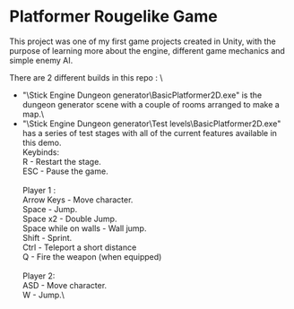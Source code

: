# Platformer Rougelike Game
This project was one of my first game projects created in Unity, with the purpose of learning more about the engine, different game mechanics and simple enemy AI.

There are 2 different builds in this repo :
\
* "\Stick Engine Dungeon generator\BasicPlatformer2D.exe" is the dungeon generator scene with a couple of rooms arranged to make a map.\
* "\Stick Engine Dungeon generator\Test levels\BasicPlatformer2D.exe" has a series of test stages with all of the current features available in this demo.
\
Keybinds:\
R - Restart the stage.\
ESC - Pause the game.\
\
Player 1 :\
Arrow Keys - Move character.\
Space - Jump.\
Space x2 - Double Jump.\
Space while on walls - Wall jump.\
Shift - Sprint.\
Ctrl - Teleport a short distance\
Q - Fire the weapon (when equipped)\
\
Player 2:\
ASD - Move character. \
W - Jump.\
